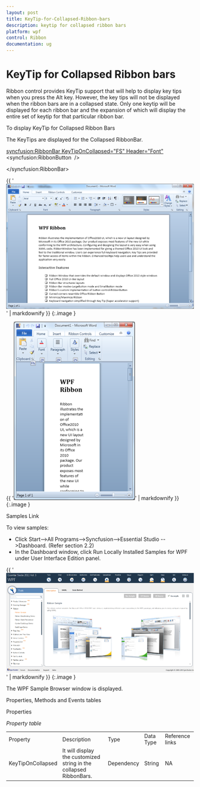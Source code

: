```yaml
---
layout: post
title: KeyTip-for-Collapsed-Ribbon-bars
description: keytip for collapsed ribbon bars
platform: wpf
control: Ribbon
documentation: ug
---
```


# KeyTip for Collapsed Ribbon bars

Ribbon control provides KeyTip support that will help to display key tips when you press the Alt key. However, the key tips will not be displayed when the ribbon bars are in a collapsed state. Only one keytip will be displayed for each ribbon bar and the expansion of which will display the entire set of keytip for that particular ribbon bar.

To display KeyTip for Collapsed Ribbon Bars

The KeyTips are displayed for the Collapsed RibbonBar.



<syncfusion:RibbonBar KeyTipOnCollapsed="FS" Header="Font">
<syncfusion:RibbonButton  />



</syncfusion:RibbonBar>









{{ '![](KeyTip-for-Collapsed-Ribbon-bars_images/KeyTip-for-Collapsed-Ribbon-bars_img1.png)' | markdownify }}
{:.image }








{{ '![C:/Users/riaj/Desktop/David/keytiponcollapsed.png](KeyTip-for-Collapsed-Ribbon-bars_images/KeyTip-for-Collapsed-Ribbon-bars_img2.png)' | markdownify }}
{:.image }




Samples Link

To view samples:

* Click Start-->All Programs-->Syncfusion-->Essential Studio <version number> -->Dashboard. (Refer section 2.2)
* In the Dashboard window, click Run Locally Installed Samples for WPF under User Interface Edition panel. 



{{ '![](KeyTip-for-Collapsed-Ribbon-bars_images/KeyTip-for-Collapsed-Ribbon-bars_img3.png)' | markdownify }}
{:.image }




The WPF Sample Browser window is displayed.

Properties, Methods and Events tables

Properties



_Property table_

<table>
<tr>
<td>
Property </td><td>
Description </td><td>
Type </td><td>
Data Type </td><td>
Reference links </td></tr>
<tr>
<td>
KeyTipOnCollapsed</td><td>
It will display the customized string in the collapsed RibbonBars.</td><td>
Dependency </td><td>
String</td><td>
NA</td></tr>
</table>


